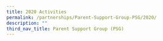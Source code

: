 ```yaml
---
title: 2020 Activities
permalink: /partnerships/Parent-Support-Group-PSG/2020/
description: ""
third_nav_title: Parent Support Group (PSG)
---
```

